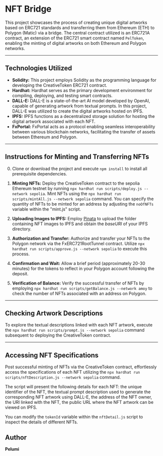 # NFT Bridge

This project showcases the process of creating unique digital artworks based on ERC721 standards and transferring them from Ethereum (ETH) to Polygon (Matic) via a bridge. The central contract utilized is an ERC721A contract, an extension of the ERC721 smart contract named `PelToken`, enabling the minting of digital artworks on both Ethereum and Polygon networks.

---

## Technologies Utilized

- **Solidity:** This project employs Solidity as the programming language for developing the CreativeToken ERC721 contract.
- **Hardhat:** Hardhat serves as the primary development environment for compiling, deploying, and testing smart contracts.
- **DALL-E:** DALL-E is a state-of-the-art AI model developed by OpenAI, capable of generating artwork from textual prompts. In this project, DALL-E was utilized to create the digital artworks hosted on IPFS.
- **IPFS:** IPFS functions as a decentralized storage solution for hosting the digital artwork associated with each NFT.
- **FxPortal:** FxPortal acts as a protocol enabling seamless interoperability between various blockchain networks, facilitating the transfer of assets between Ethereum and Polygon.

---

## Instructions for Minting and Transferring NFTs

0. Clone or download the project and execute `npm install` to install all prerequisite dependencies.

1. **Minting NFTs:** Deploy the CreativeToken contract to the sepolia Ethereum testnet by running `npx hardhat run scripts/deploy.js --network sepolia`. Mint NFTs using the `npx hardhat run scripts/mintAll.js --network sepolia` command. You can specify the quantity of NFTs to be minted for an address by adjusting the `noOfNFTs` variable within the "mint.js" script.

2. **Uploading Images to IPFS:** Employ [Pinata](https://www.pinata.cloud/) to upload the folder containing NFT images to IPFS and obtain the _baseURI_ of your IPFS directory.

3. **Authorization and Transfer:** Authorize and transfer your NFTs to the Polygon network via the FxERC721RootTunnel contract. Utilize `npx hardhat run scripts/approve.js --network sepolia` to execute this process.

4. **Confirmation and Wait:** Allow a brief period (approximately 20-30 minutes) for the tokens to reflect in your Polygon account following the deposit.

5. **Verification of Balance:** Verify the successful transfer of NFTs by employing `npx hardhat run scripts/getBalance.js --network amoy` to check the number of NFTs associated with an address on Polygon.

---

## Checking Artwork Descriptions

To explore the textual descriptions linked with each NFT artwork, execute the `npx hardhat run scripts/prompt.js --network sepolia` command subsequent to deploying the CreativeToken contract.

---

## Accessing NFT Specifications

Post successful minting of NFTs via the CreativeToken contract, effortlessly access the specifications of each NFT utilizing the `npx hardhat run scripts/nftDescription.js --network sepolia` command.

The script will present the following details for each NFT: the unique identifier of the NFT, the textual prompt description used to generate the corresponding NFT artwork using DALL-E, the address of the NFT owner, the URI linked with the NFT, the public URL where the NFT artwork can be viewed on IPFS.

You can modify the `tokenId` variable within the `nftDetail.js` script to inspect the details of different NFTs.

## Author

**Pelumi**
